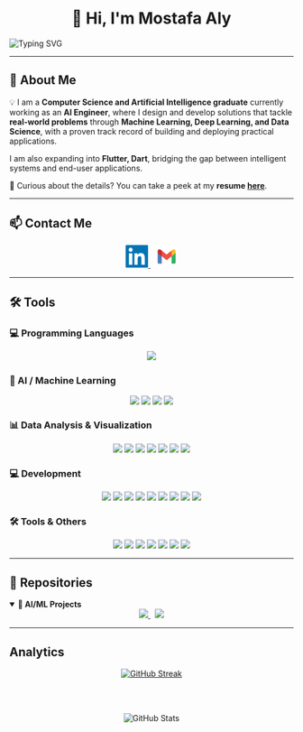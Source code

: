 <h1 align="center">👋 Hi, I'm Mostafa Aly</h1>

![Typing SVG](https://readme-typing-svg.demolab.com?font=Fira+Code&weight=700&size=28&pause=1000&color=36F742FF&center=true&vCenter=true&width=1000&lines=AI+Engineer+·+Hands-on+with+building+ML+models;Exploring+Data+·+Building+Insights+·+Delivering+Impact;Always+curious+—+always+building)




---

## 🚀 About Me  
💡 I am a **Computer Science and Artificial Intelligence graduate** currently working as an **AI Engineer**, where I design and develop solutions that tackle **real-world problems** through **Machine Learning, Deep Learning, and Data Science**, with a proven track record of building and deploying practical applications.  

I am also expanding into **Flutter, Dart**, bridging the gap between intelligent systems and end-user applications.  

📄 Curious about the details? You can take a peek at my **resume [here](#)**.



---

## 📫 Contact Me  

<p align="center">
  <a href="https://www.linkedin.com/in/mostafa-aly-sayed/" target="_blank">
    <img src="./imgs/linkedin.png" alt="LinkedIn" width="40" height="40"/>
  </a>
  &nbsp;
  <a href="mailto:moustafaalyyy@gmail.com" target="_blank">
    <img src="./imgs/gmail.png" alt="Email" width="40" height="40"/>
  </a>
</p>
 
---
## 🛠️ Tools  

### 💻 Programming Languages  
<p align="center">
  <a href="https://skillicons.dev">
    <img src="https://skillicons.dev/icons?i=py,cpp,java,dart,html,css,mysql,postgresql" />
  </a>
</p>



### 🤖 AI / Machine Learning
<p align="center">
  <img src="https://img.shields.io/badge/TensorFlow-FF6F00?style=for-the-badge&logo=tensorflow&logoColor=white" />
  <img src="https://img.shields.io/badge/PyTorch-EE4C2C?style=for-the-badge&logo=pytorch&logoColor=white" />
  <img src="https://img.shields.io/badge/scikit--learn-F7931E?style=for-the-badge&logo=scikit-learn&logoColor=white" />
  <img src="https://img.shields.io/badge/OpenCV-5C3EE8?style=for-the-badge&logo=opencv&logoColor=white" />
</p>



### 📊 Data Analysis & Visualization
<p align="center">
  <img src="https://img.shields.io/badge/Pandas-150458?style=for-the-badge&logo=pandas&logoColor=white" />
  <img src="https://img.shields.io/badge/NumPy-013243?style=for-the-badge&logo=numpy&logoColor=white" />
  <img src="https://img.shields.io/badge/Matplotlib-003B57?style=for-the-badge&logo=plotly&logoColor=white" />
  <img src="https://img.shields.io/badge/Seaborn-3776AB?style=for-the-badge&logo=python&logoColor=white" />
  <img src="https://img.shields.io/badge/Tableau-E97627?style=for-the-badge&logo=tableau&logoColor=white" />
  <img src="https://img.shields.io/badge/Power%20BI-F2C811?style=for-the-badge&logo=powerbi&logoColor=black" />
  <img src="https://img.shields.io/badge/Excel-217346?style=for-the-badge&logo=microsoft-excel&logoColor=white" />
</p>



### 💻 Development
<p align="center">
  <img src="https://img.shields.io/badge/Flutter-02569B?style=for-the-badge&logo=flutter&logoColor=white" />
  <img src="https://img.shields.io/badge/Django-092E20?style=for-the-badge&logo=django&logoColor=white" />
  <img src="https://img.shields.io/badge/Flask-000000?style=for-the-badge&logo=flask&logoColor=white" />
  <img src="https://img.shields.io/badge/FastAPI-009688?style=for-the-badge&logo=fastapi&logoColor=white" />
  <img src="https://img.shields.io/badge/Postman-FF6C37?style=for-the-badge&logo=postman&logoColor=white" />
  <img src="https://img.shields.io/badge/MIT%20App%20Inventor-FF5722?style=for-the-badge&logo=appveyor&logoColor=white" />
  <img src="https://img.shields.io/badge/HTML5-E34F26?style=for-the-badge&logo=html5&logoColor=white" />
  <img src="https://img.shields.io/badge/CSS3-1572B6?style=for-the-badge&logo=css3&logoColor=white" />
  <img src="https://img.shields.io/badge/JavaScript-F7DF1E?style=for-the-badge&logo=javascript&logoColor=black" />
</p>


### 🛠️ Tools & Others
<p align="center">
  <img src="https://img.shields.io/badge/Kaggle-20BEFF?style=for-the-badge&logo=kaggle&logoColor=white" />
  <img src="https://img.shields.io/badge/Google%20Colab-F9AB00?style=for-the-badge&logo=googlecolab&logoColor=white" />
  <img src="https://img.shields.io/badge/VS%20Code-007ACC?style=for-the-badge&logo=visual-studio-code&logoColor=white" />
  <img src="https://img.shields.io/badge/Android%20Studio-3DDC84?style=for-the-badge&logo=android-studio&logoColor=white" />
  <img src="https://img.shields.io/badge/Git-F05032?style=for-the-badge&logo=git&logoColor=white" />
  <img src="https://img.shields.io/badge/GitHub-181717?style=for-the-badge&logo=github&logoColor=white" />
  <img src="https://img.shields.io/badge/LaTeX-008080?style=for-the-badge&logo=latex&logoColor=white" />
</p>

 ---

## 📂 Repositories

<details open>
  <summary><strong>🤖 AI/ML Projects</strong></summary>
  <div align="center">

  <a href="https://github.com/mostafa-aly-sayed/traffic-sign-detection">
    <img src="https://github-readme-stats.vercel.app/api/pin/?username=mostafa-aly-sayed&repo=traffic-sign-detection&theme=tokyonight" />
  </a>
  &nbsp;
  <a href="https://github.com/mostafa-aly-sayed/Speech2Text">
    <img src="https://github-readme-stats.vercel.app/api/pin/?username=mostafa-aly-sayed&repo=Speech2Text&theme=tokyonight" />
  </a>

  </div>
</details>

---

## Analytics

<div align="center">

<!-- GitHub Streak -->
<a href="https://git.io/streak-stats">
  <img src="https://streak-stats.demolab.com?user=mostafa-aly-sayed&theme=tokyonight" alt="GitHub Streak" />
</a>

<br><br>

<!-- GitHub Stats -->
<img src="https://github-readme-stats.vercel.app/api?username=mostafa-aly-sayed&show_icons=true&theme=tokyonight" alt="GitHub Stats" />

</div>

